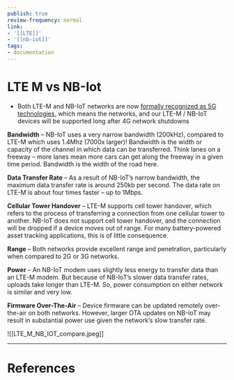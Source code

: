 ```yaml
---
publish: true
review-frequency: normal
link:
- '[[LTE]]'
- '[[nb-iot]]'
tags:
- documentation
---
```


# LTE M vs NB-Iot

- Both LTE-M and NB-IoT networks are now [formally recognized as 5G technologies,](https://www.ericsson.com/en/networks/trending/insights-and-reports/nb-iot-and-lte-m-in-the-context-of-5g-industry-white-paper#:~:text=3GPP%20has%20agreed%20that%20the,part%20of%20the%205G%20evolution.&text=The%20long%2Dterm%20status%20of%20these%20technologies%20is%20confirmed.) which means the networks, and our LTE-M / NB-IoT devices will be supported long after 4G network shutdowns

**Bandwidth** – NB-IoT uses a very narrow bandwidth (200kHz), compared to LTE-M which uses 1.4Mhz (7000x larger)! Bandwidth is the width or capacity of the channel in which data can be transferred. Think lanes on a freeway – more lanes mean more cars can get along the freeway in a given time period. Bandwidth is the width of the road here.

**Data Transfer Rate** – As a result of NB-IoT’s narrow bandwidth, the maximum data transfer rate is around 250kb per second. The data rate on LTE-M is about four times faster – up to 1Mbps.

**Cellular Tower Handover** – LTE-M supports cell tower handover, which refers to the process of transferring a connection from one cellular tower to another. NB-IoT does not support cell tower handover, and the connection will be dropped if a device moves out of range. For many battery-powered asset tracking applications, this is of little consequence.

**Range** – Both networks provide excellent range and penetration, particularly when compared to 2G or 3G networks.

**Power** – An NB-IoT modem uses slightly less energy to transfer data than an LTE-M modem. But because of NB-IoT’s slower data transfer rates, uploads take longer than LTE-M. So, power consumption on either network is similar and very low.

**Firmware Over-The-Air** – Device firmware can be updated remotely over-the-air on both networks. However, larger OTA updates on NB-IoT may result in substantial power use given the network’s slow transfer rate.

![[LTE_M_NB_IOT_compare.jpeg]]

---
# References